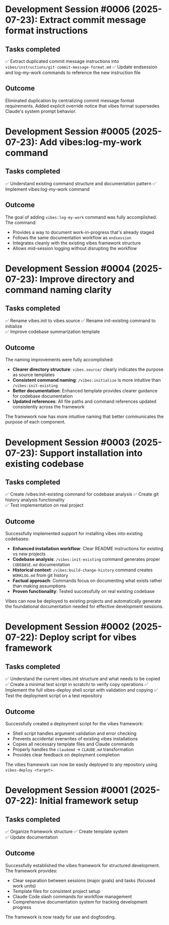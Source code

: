 # Development Session #0006 (2025-07-23): Extract commit message format instructions

## Tasks completed

✅ Extract duplicated commit message instructions into `vibes/instructions/git-commit-message-format.md`
✅ Update endsession and log-my-work commands to reference the new instruction file

## Outcome

Eliminated duplication by centralizing commit message format requirements. Added explicit override notice that vibes format supersedes Claude's system prompt behavior.

# Development Session #0005 (2025-07-23): Add vibes:log-my-work command

## Tasks completed

✅ Understand existing command structure and documentation pattern
✅ Implement vibes:log-my-work command

## Outcome

The goal of adding `vibes:log-my-work` command was fully accomplished. The command:

- Provides a way to document work-in-progress that's already staged
- Follows the same documentation workflow as `endsession`
- Integrates cleanly with the existing vibes framework structure
- Allows mid-session logging without disrupting the workflow

# Development Session #0004 (2025-07-23): Improve directory and command naming clarity

## Tasks completed

✅ Rename vibes.init to vibes.source
✅ Rename init-existing command to initialize  
✅ Improve codebase summarization template

## Outcome

The naming improvements were fully accomplished:

- **Clearer directory structure**: `vibes.source/` clearly indicates the purpose as source templates
- **Consistent command naming**: `/vibes:initialize` is more intuitive than `/vibes:init-existing`
- **Better documentation**: Enhanced template provides clearer guidance for codebase documentation
- **Updated references**: All file paths and command references updated consistently across the framework

The framework now has more intuitive naming that better communicates the purpose of each component.

# Development Session #0003 (2025-07-23): Support installation into existing codebase

## Tasks completed

✅ Create /vibes:init-existing command for codebase analysis
✅ Create git history analysis functionality  
✅ Test implementation on real project

## Outcome

Successfully implemented support for installing vibes into existing codebases:

- **Enhanced installation workflow**: Clear README instructions for existing vs new projects
- **Codebase analysis**: `/vibes:init-existing` command generates proper `CODEBASE.md` documentation
- **Historical context**: `/vibes:build-change-history` command creates `WORKLOG.md` from git history
- **Factual approach**: Commands focus on documenting what exists rather than making assumptions
- **Proven functionality**: Tested successfully on real existing codebase

Vibes can now be deployed to existing projects and automatically generate the foundational documentation needed for effective development sessions.

# Development Session #0002 (2025-07-22): Deploy script for vibes framework

## Tasks completed

✅ Understand the current vibes.init structure and what needs to be copied
✅ Create a minimal test script in scratch/ to verify copy operations
✅ Implement the full vibes-deploy shell script with validation and copying
✅ Test the deployment script on a test repository

## Outcome

Successfully created a deployment script for the vibes framework:

- Shell script handles argument validation and error checking
- Prevents accidental overwrites of existing vibes installations
- Copies all necessary template files and Claude commands
- Properly handles the `claudemd` → `CLAUDE.md` transformation
- Provides clear feedback on deployment completion

The vibes framework can now be easily deployed to any repository using `vibes-deploy <target>`.

# Development Session #0001 (2025-07-22): Initial framework setup

## Tasks completed

✅ Organize framework structure
✅ Create template system  
✅ Update documentation

## Outcome

Successfully established the vibes framework for structured development. The framework provides:

- Clear separation between sessions (major goals) and tasks (focused work units)
- Template files for consistent project setup
- Claude Code slash commands for workflow management
- Comprehensive documentation system for tracking development progress

The framework is now ready for use and dogfooding.

